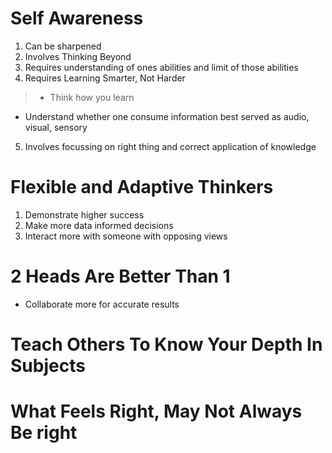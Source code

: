 # Self Awareness
1. Can be sharpened
2. Involves Thinking Beyond
3. Requires understanding of ones abilities and limit of those abilities
4. Requires Learning Smarter, Not Harder
> - Think how you learn
  - Understand whether one consume information best served as audio, visual, sensory
5. Involves focussing on right thing and correct application of knowledge

# Flexible and Adaptive Thinkers
1. Demonstrate higher success
2. Make more data informed decisions
3. Interact more with someone with opposing views

# 2 Heads Are Better Than 1
- Collaborate more for accurate results

# Teach Others To Know Your Depth In Subjects

# What Feels Right, May Not Always Be right
